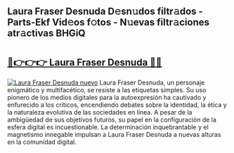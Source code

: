 ## Laura Fraser Desnuda D𝚎sn𝚞dos filtr𝚊dos - Parts-Ekf Vid𝚎os f𝚘tos - N𝚞evas filtr𝚊ciones atr𝚊ctivas BHGiQ

# <h2><a href="http://mb5i51.tromn.icu/?c=Laura+Fraser+Desnuda">🔗👉👉👉 Laura Fraser Desnuda 🔗🔗</a></h2>

[![Laura Fraser Desnuda nuevo](https://i.imgur.com/pEAQMta.gif)](http://mb5i51.tromn.icu/?c=Laura+Fraser+Desnuda)
Laura Fraser Desnuda, un personaje enigmático y multifacético, se resiste a las etiquetas simples. Su uso pionero de los medios digitales para la autoexpresión ha cautivado y enfurecido a los críticos, encendiendo debates sobre la identidad, la ética y la naturaleza evolutiva de las sociedades en línea. A pesar de la ambigüedad de sus objetivos futuros, su papel en la configuración de la esfera digital es incuestionable. La determinación inquebrantable y el magnetismo innegable impulsan a Laura Fraser Desnuda a nuevas alturas en la comunidad digital.
